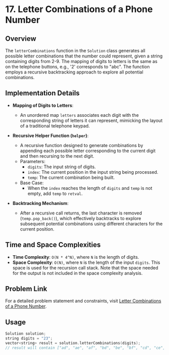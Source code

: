 # 17. Letter Combinations of a Phone Number

## Overview
The `letterCombinations` function in the `Solution` class generates all possible letter combinations that the number could represent, given a string containing digits from 2-9. The mapping of digits to letters is the same as on the telephone buttons, e.g., '2' corresponds to "abc". The function employs a recursive backtracking approach to explore all potential combinations.

## Implementation Details
- **Mapping of Digits to Letters**:
  - An unordered map `letters` associates each digit with the corresponding string of letters it can represent, mimicking the layout of a traditional telephone keypad.

- **Recursive Helper Function (`helper`)**:
  - A recursive function designed to generate combinations by appending each possible letter corresponding to the current digit and then recursing to the next digit.
  - Parameters:
    - `digits`: The input string of digits.
    - `index`: The current position in the input string being processed.
    - `temp`: The current combination being built.
  - Base Case:
    - When the `index` reaches the length of `digits` and `temp` is not empty, add `temp` to `retval`.

- **Backtracking Mechanism**:
  - After a recursive call returns, the last character is removed (`temp.pop_back()`), which effectively backtracks to explore subsequent potential combinations using different characters for the current position.

## Time and Space Complexities
- **Time Complexity**: `O(N * 4^N)`, where `N` is the length of digits.
- **Space Complexity**: `O(N)`, where `N` is the length of the input `digits`. This space is used for the recursion call stack. Note that the space needed for the output is not included in the space complexity analysis.

## Problem Link
For a detailed problem statement and constraints, visit [Letter Combinations of a Phone Number](https://leetcode.com/problems/letter-combinations-of-a-phone-number/).

## Usage
```cpp
Solution solution;
string digits = "23";
vector<string> result = solution.letterCombinations(digits);
// result will contain ["ad", "ae", "af", "bd", "be", "bf", "cd", "ce", "cf"]
